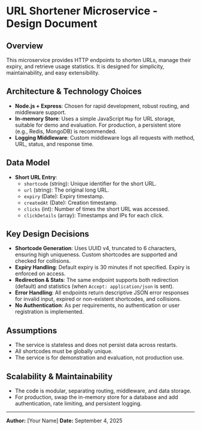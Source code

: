 # URL Shortener Microservice - Design Document

## Overview

This microservice provides HTTP endpoints to shorten URLs, manage their expiry, and retrieve usage statistics. It is designed for simplicity, maintainability, and easy extensibility.

## Architecture & Technology Choices

- **Node.js + Express**: Chosen for rapid development, robust routing, and middleware support.
- **In-memory Store**: Uses a simple JavaScript `Map` for URL storage, suitable for demo and evaluation. For production, a persistent store (e.g., Redis, MongoDB) is recommended.
- **Logging Middleware**: Custom middleware logs all requests with method, URL, status, and response time.

## Data Model

- **Short URL Entry**:
  - `shortcode` (string): Unique identifier for the short URL.
  - `url` (string): The original long URL.
  - `expiry` (Date): Expiry timestamp.
  - `createdAt` (Date): Creation timestamp.
  - `clicks` (int): Number of times the short URL was accessed.
  - `clickDetails` (array): Timestamps and IPs for each click.

## Key Design Decisions

- **Shortcode Generation**: Uses UUID v4, truncated to 6 characters, ensuring high uniqueness. Custom shortcodes are supported and checked for collisions.
- **Expiry Handling**: Default expiry is 30 minutes if not specified. Expiry is enforced on access.
- **Redirection & Stats**: The same endpoint supports both redirection (default) and statistics (when `Accept: application/json` is sent).
- **Error Handling**: All endpoints return descriptive JSON error responses for invalid input, expired or non-existent shortcodes, and collisions.
- **No Authentication**: As per requirements, no authentication or user registration is implemented.

## Assumptions

- The service is stateless and does not persist data across restarts.
- All shortcodes must be globally unique.
- The service is for demonstration and evaluation, not production use.

## Scalability & Maintainability

- The code is modular, separating routing, middleware, and data storage.
- For production, swap the in-memory store for a database and add authentication, rate limiting, and persistent logging.

---

**Author:** [Your Name]
**Date:** September 4, 2025
